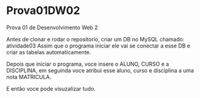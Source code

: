 # Prova01DW02
Prova 01 de Desenvolvimento Web 2

Antes de clonar e rodar o repositorio, criar um DB no MySQL chamado: atividade03
Assim que o programa iniciar ele vai se conectar a esse DB e criar as tabelas automaticamente.

Depois que iniciar o programa, voce insere o ALUNO, CURSO e a DISCIPLINA, em seguinda voce atribui esse aluno, curso e disciplina a uma nota MATRICULA.

E então voce pode visuzalizar tudo.
